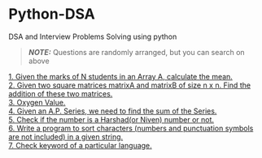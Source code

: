 # Python-DSA
DSA and Interview Problems Solving using python

> **_NOTE:_** Questions are randomly arranged, but you can search on above

<a href="https://github.com/Naitik-Soni/Python-DSA/blob/main/Given%20the%20marks%20of%20N%20students%20in%20an%20Array%20A%2C%20calculate%20the%20mean.py"> 1. Given the marks of N students in an Array A, calculate the mean.</a><br>
<a href="https://github.com/Naitik-Soni/Python-DSA/blob/main/Given%20two%20square%20matrices%20matrixA%20and%20matrixB%20of%20size%20n%20x%20n.%20%20Find%20the%20addition%20of%20these%20two%20matrices..py">2. Given two square matrices matrixA and matrixB of size n x n.  Find the addition of these two matrices.</a><br>
<a href="https://github.com/Naitik-Soni/Python-DSA/blob/main/Oxygen%20Value.py">3. Oxygen Value.</a><br>
<a href="https://github.com/Naitik-Soni/Python-DSA/blob/main/Given%20an%20A.P.%20Series%2C%20we%20need%20to%20find%20the%20sum%20of%20the%20Series..py">4. Given an A.P. Series, we need to find the sum of the Series.</a><br>
<a href="https://github.com/Naitik-Soni/Python-DSA/blob/main/Check%20if%20the%20number%20is%20a%20Harshad(or%20Niven)%20number%20or%20not.py">5. Check if the number is a Harshad(or Niven) number or not.</a><br>
<a href="https://github.com/Naitik-Soni/Python-DSA/blob/main/Write%20a%20program%20to%20sort%20characters%20(numbers%20and%20punctuation%20symbols%20are%20not%20included)%20in%20a%20given%20string.py">6. Write a program to sort characters (numbers and punctuation symbols are not included) in a given string.</a><br>
<a href='https://github.com/Naitik-Soni/Python-DSA/blob/main/Check%20keyword%20of%20language.py'>7. Check keyword of a particular language.</a>
